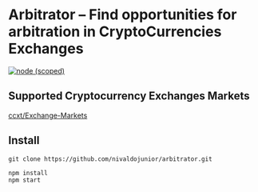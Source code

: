 # Arbitrator – Find opportunities for arbitration in CryptoCurrencies Exchanges

[![node (scoped)](https://img.shields.io/node/v/arbitrator.svg)](https://github.com/nivaldojunior/arbitrator)

## Supported Cryptocurrency Exchanges Markets

[ccxt/Exchange-Markets](https://github.com/ccxt/ccxt/wiki/Exchange-Markets)

## Install

```shell
git clone https://github.com/nivaldojunior/arbitrator.git
```
```shell
npm install
npm start
```

